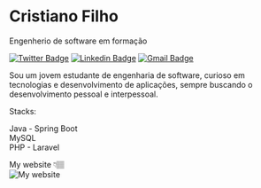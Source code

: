 # Cristiano Filho

Engenherio de software em formação

[![Twitter Badge](https://img.shields.io/badge/-@_cristiano.filho-073919?style=flat-square&labelColor=cc&logo=instagram&logoColor=white&link=https://instagram.com.br/_cristiano.filho/?hl=pt-br)](https://www.instagram.com/_cristiano.filho/?hl=pt-br) [![Linkedin Badge](https://img.shields.io/badge/-Cristiano%20Filho-073919?style=flat-square&logo=Linkedin&logoColor=white&link=https://www.linkedin.com/in/diego-schell-fernandes/)](https://www.linkedin.com/in/cristiano-filho-16a141150/) [![Gmail Badge](https://img.shields.io/badge/-cristianoliveira01.co@gmail.com-073919?style=flat-square&logo=Gmail&logoColor=white&link=mailto:cristianoliveira01.co@gmail.com)](mailto:cristianoliveira01.co@gmail.com)

Sou um jovem estudante de engenharia de software, curioso em tecnologias e desenvolvimento de aplicações, sempre buscando o desenvolvimento pessoal e interpessoal.

Stacks: 

Java - Spring Boot <br>
MySQL <br>
PHP - Laravel <br>                                               

 My website 👇🏽 <br> ![My website](https://dyn-qrcode.vercel.app/api?url=https://cristianofilho.github.io/)


